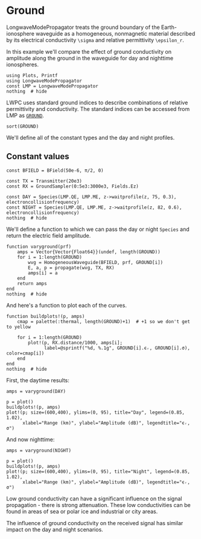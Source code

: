 # Ground
 
LongwaveModePropagator treats the ground boundary of the Earth-ionosphere waveguide
as a homogeneous, nonmagnetic material described by its electrical conductivity ``\sigma``
and relative permittivity ``\epsilon_r``.
 
In this example we'll compare the effect of ground conductivity on amplitude along
the ground in the waveguide for day and nighttime ionospheres.

```@example ground
using Plots, Printf
using LongwaveModePropagator
const LMP = LongwaveModePropagator
nothing  # hide
```

LWPC uses standard ground indices to describe combinations of relative permittivity
and conductivity.
The standard indices can be accessed from LMP as [`GROUND`](@ref).

```@repl ground
sort(GROUND)
```

We'll define all of the constant types and the day and night profiles.

## Constant values

```@example ground
const BFIELD = BField(50e-6, π/2, 0)

const TX = Transmitter(20e3)
const RX = GroundSampler(0:5e3:3000e3, Fields.Ez)

const DAY = Species(LMP.QE, LMP.ME, z->waitprofile(z, 75, 0.3), electroncollisionfrequency)
const NIGHT = Species(LMP.QE, LMP.ME, z->waitprofile(z, 82, 0.6), electroncollisionfrequency)
nothing  # hide
```

We'll define a function to which we can pass the day or night `Species` and return the
electric field amplitude.

```@example ground
function varyground(prf)
    amps = Vector{Vector{Float64}}(undef, length(GROUND))
    for i = 1:length(GROUND)
        wvg = HomogeneousWaveguide(BFIELD, prf, GROUND[i])
        E, a, p = propagate(wvg, TX, RX)
        amps[i] = a
    end
    return amps
end
nothing  # hide
```

And here's a function to plot each of the curves.

```@example ground
function buildplots!(p, amps)
    cmap = palette(:thermal, length(GROUND)+1)  # +1 so we don't get to yellow

    for i = 1:length(GROUND)
        plot!(p, RX.distance/1000, amps[i];
              label=@sprintf("%d, %.1g", GROUND[i].ϵᵣ, GROUND[i].σ), color=cmap[i])
    end
end
nothing  # hide
```

First, the daytime results:

```@example ground
amps = varyground(DAY)

p = plot()
buildplots!(p, amps)
plot!(p; size=(600,400), ylims=(0, 95), title="Day", legend=(0.85, 1.02),
      xlabel="Range (km)", ylabel="Amplitude (dB)", legendtitle="ϵᵣ, σ")
```

And now nighttime:

```@example ground
amps = varyground(NIGHT)

p = plot()
buildplots!(p, amps)
plot!(p; size=(600,400), ylims=(0, 95), title="Night", legend=(0.85, 1.02),
      xlabel="Range (km)", ylabel="Amplitude (dB)", legendtitle="ϵᵣ, σ")
```

Low ground conductivity can have a significant influence on the signal propagation -
there is strong attenuation.
These low conductivities can be found in areas of sea or polar ice and industrial or
city areas.
 
The influence of ground conductivity on the received signal has similar impact on
the day and night scenarios.
